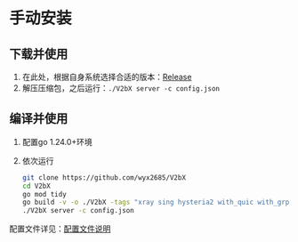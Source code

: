 # 手动安装

## 下载并使用

1. 在此处，根据自身系统选择合适的版本：[Release](https://github.com/wyx2685/V2bX/releases)
2. 解压压缩包，之后运行：`./V2bX server -c config.json`

## 编译并使用

1. 配置go 1.24.0+环境
2.  依次运行

    ```bash
    git clone https://github.com/wyx2685/V2bX
    cd V2bX
    go mod tidy
    go build -v -o ./V2bX -tags "xray sing hysteria2 with_quic with_grpc with_utls with_wireguard with_acme" -trimpath -ldflags "-s -w -buildid="
    ./V2bX server -c config.json
    ```

配置文件详见：[配置文件说明](../../xrayr-pei-zhi-wen-jian-shuo-ming/config.md)
